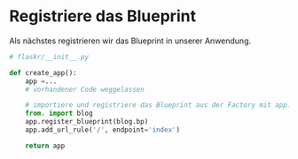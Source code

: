 # Registriere das Blueprint

Als nächstes registrieren wir das Blueprint in unserer Anwendung.

```python
# flaskr/__init__.py

def create_app():
    app =...
    # vorhandener Code weggelassen

    # importiere und registriere das Blueprint aus der Factory mit app.register_blueprint()
    from. import blog
    app.register_blueprint(blog.bp)
    app.add_url_rule('/', endpoint='index')

    return app
```

